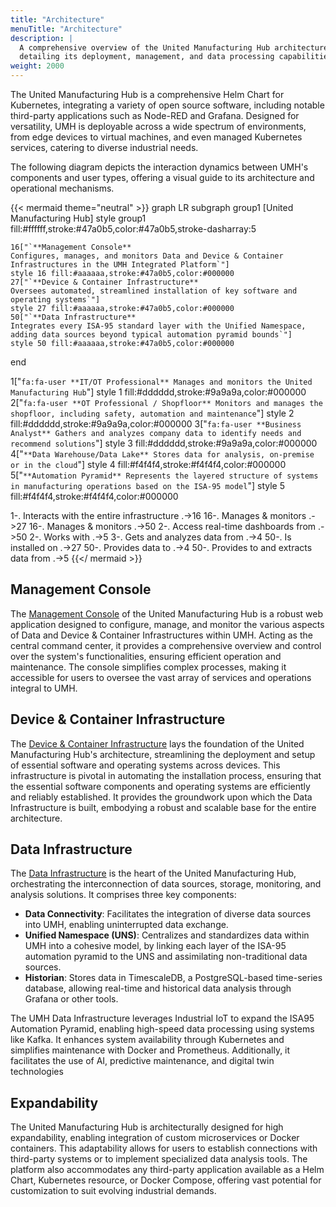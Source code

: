 ```yaml
---
title: "Architecture"
menuTitle: "Architecture"
description: |
  A comprehensive overview of the United Manufacturing Hub architecture,
  detailing its deployment, management, and data processing capabilities.
weight: 2000
---
```


<!-- 

To render the SVG, load this up in https://structurizr.com/

-->

<!-- 

workspace {

  model {
    user = person "IT/OT Professional" "Manages and monitors the United Manufacturing Hub."
    otProfessional = person "OT Professional / Shopfloor" "Respinsible for everything on the shopfloor"
    businessAnalyst = person "Business Analyst" "Gets data for analysis from the data warehouse/data lake."
    
    dataWarehouse = softwareSystem "Data Warehouse/Data Lake" "Stores data for analysis, possibly in the cloud." {
        tags "external"
    }
    
    automationPyramid = softwareSystem "Automation Pyramid" "Represents the layered structure of systems in manufacturing operations based on the ISA-95 model."" {
      
      // Level 4: Enterprise Resource Planning (ERP)
      erp = container "ERP" "Enterprise Resource Planning system that provides business and financial functionalities."
      
      // Level 3: Manufacturing Execution System (MES)
      mes = container "MES" "Manufacturing Execution System that manages, monitors, and synchronizes the execution of real-time operations on the plant floor."
      
      // Level 2: Supervisory Control and Data Acquisition (SCADA)
      scada = container "SCADA" "Supervisory Control and Data Acquisition system that provides control and monitoring for industrial processes at the supervisory level." 
      
      // Level 1: Programmable Logic Controllers (PLC)
      plc = container "PLC" "Programmable Logic Controllers that execute control actions based on real-time operational data."
      
      // Level 0: Field-level instrumentation and sensors/actuators
      fieldDevices = container "Field Devices" "Sensors and actuators that interact with the physical process."

      // Define relationships between layers
      erp -> mes "Sends instructions and receives production data"
      mes -> scada "Coordinates and directs control actions"
      scada -> plc "Sends control commands"
      plc -> fieldDevices "Directs field-level operations"
      
      otProfessional -> automationPyramid "working with it (programming, etc.)"
      tags "external"
      
    }

    unitedManufacturingHub = group "United Manufacturing Hub" {
        managementConsole = softwareSystem "Management Console" "..." {
            spa = container "Single-Page Application" "management.umh.app" "Svelte"
            backend = container "Backend" "management.umh.app/api" "Docker, Go"
            companion = container "Management Companion" "..." "Docker, Go"
            keyStorage = container "Key Storage" "Stores and fetches encrypted private keys." "Database"
            redisMgmt = container "Message Queue" "Stores and forwards messages" "Redis"
            
            spa -> backend "Sends/receives E2E encrypted messages, fetches encrypted private key from backend"
            backend -> keyStorage "Fetches encrypted private key"
            backend -> companion "Sends/receives E2E encrypted messages"
            backend -> redisMgmt "Stores and fetches E2E encrypted messages"
            
            user -> spa "Opens management.umh.app, enters his password to decrypt private key, and then manages and monitors the entire infrastructure using the SPA" {
                tags "LowLevel"
            }
            user -> managementConsole "Manages and monitors the entire infrastructure" {
                tags "HighLevel"
            } // let's use this description for high-level views
        }
        deviceInfrastructure = softwareSystem "Device & Container Infrastructure" "Manages the deployment and setup of essential software and operating systems for devices, ensuring an automated and streamlined installation process." {
            installScript = container "Installation Script" "Automated script hosted at management.umh.app/static/automatic/install.sh, responsible for the setup and configuration of the Kubernetes environment." "Bash"
            provisioningServer = container "Provisioning Server" "Manages the initial bootstrapping of devices, including iPXE configuration and ignition files distribution." "matchbox"
            flatcarImageServer = container "Flatcar Image Server" "Central repository for hosting various versions of Flatcar Container Linux images, facilitating easy access and version control." "HTTP Forward to current-2023"
            kubernetes = container "Kubernetes" "Lightweight Kubernetes (k3s) setup that forms the backbone of the container orchestration system." "k3s"
            ipxe = container "Customized iPXE" "A specialized bootloader configured for fetching UMH-specific settings and configurations, streamlining the initial boot process." "iPXE"
            flatcar_0 = container "First Stage Flatcar OS" "Temporary operating system, used solely for the installation of the second-stage Flatcar OS."
            flatcar_1 = container "Second Stage Flatcar OS" "The final operating system on which the infrastructure runs, set up with specific configurations and tools."
        
            ipxe -> provisioningServer "Requests configuration, including user token and serial number, and retrieves iPXE config."
            ipxe -> flatcarImageServer "Downloads the specified Flatcar version for the initial boot (flatcar_0)."
            ipxe -> flatcar_0 "Initiates the boot-up sequence of the first-stage OS."
            flatcar_0 -> provisioningServer "Fetches ignition config containing the installation script for the Flatcar OS."
            flatcar_0 -> flatcar_1 "Installs the second-stage Flatcar OS onto the disk."
            flatcar_0 -> flatcarImageServer "Retrieves the image for the second-stage Flatcar OS."
            flatcar_1 -> provisioningServer "Acquires ignition config with token-specific setup instructions (networking, etc.)."
            flatcar_1 -> installScript "Downloads and executes the installation script."
            flatcar_1 -> flatcarImageServer "Checks regularly for updates" 
        
            installScript -> kubernetes "Installs Kubernetes (k3s) along with all required tools (kubectl, etc.)."
            installScript -> kubernetes "Deploys the Helm Chart for the Data Infrastructure as part of the setup process."
            installScript -> companion "Deploys the Management Companion into the Kubernetes cluster" {
                tags "LowLevel"
            } // no need to show in high-level diagrams
        }

        dataInfrastructure = softwareSystem "Data Infrastructure" "..." {
            unifiedNamespace = container "Unified Namespace" "Serves as the central source of truth for all events and messages on the shop floor." {
                kafka = component "Redpanda (Kafka)" "Handles large-scale data processing and communication between microservices."
                mqtt = component "HiveMQ" "MQTT broker used for receiving data from IoT devices on the shop floor."
                console = component "Redpanda Console" "Provides a graphical view of topics and messages in Kafka."
                databridge = component "databridge" "Bridges messages between MQTT and Kafka as well as between Kafka and other Kafka instances"
                
                mqtt -> databridge
                databridge -> kafka
                kafka -> databridge
                databridge -> mqtt
                console -> kafka
                databridge -> dataWarehouse "Provides data"
            }
            historian = container "Historian" "Stores events in a time-series database and provides visualization tools." {
                kafkaToPostgreSQL = component "kafka-to-postgresql" "Subscribes to _historian.md and _analytics topics and stores it into the database"
                timescaledb = component "TimescaleDB" "An open-source time-series SQL database."
                grafana = component "Grafana" "Visualization and analytics software that allows on-the-fly data analysis."
                factoryinsight = component "factoryinsight" "Analytics software that allows on-the-fly data analysis (e.g., OEE)"
                grafanaDatasource = component "grafana-datasource-v2" "Addon for Grafana that allows easy access to factoryinsight"
                redis = component "Redis" "In-memory data structure store used for caching."
                
                
                kafkaToPostgreSQL -> timescaledb "Stores data"
                kafka -> kafkaToPostgreSQL "Stores data in the schema _historian.md and _analytics"
                grafana -> timescaledb "Querying SQL commands"
                grafana -> grafanaDatasource "included"
                grafanaDatasource -> factoryinsight "fetches KPIs and other high-level metrics"
                factoryinsight -> timescaledb "fetches data"
                
                factoryinsight -> redis "caching"
                kafkaToPostgreSQL -> redis "caching"
                
                otProfessional -> grafana "Accessing real-time dashboards"
            }
            connectivity = container "Connectivity" "Includes tools and services for connecting various shop floor systems and sensors." {
                nodered = component "Node-RED" "A programming tool for wiring together hardware devices, APIs, and online services."
                barcodereader = component "Barcode Reader" "Connects to USB barcode reader devices and pushes data to the message broker."
                sensorconnect = component "Sensor Connect" "Reads out IO-Link Master and their connected sensors, pushing data to the message broker."
                benthosUMH = component "benthos-umh" "Customized version of benthos with an OPC UA plugin"
                
                nodered -> mqtt "Provides contextualized data"
                barcodereader -> kafka "Provides contextualized data"
                sensorconnect -> kafka "Provides contextualized data"
                benthosUMH -> kafka "Provides contextualized data"
                
                benthosUMH -> plc "Extracts data via OPC UA" {
                    tags "LowLevel"
                }
                benthosUMH -> scada "Extracts data via OPC UA" {
                    tags "LowLevel"
                }
                benthosUMH -> mes "Extracts data via REST, SOAP, and many more protocols" {
                    tags "LowLevel"
                }
                benthosUMH -> erp "Extracts data via REST, SOAP, and many more protocols" {
                    tags "LowLevel"
                }
                
                nodered -> plc "Extracts data via S7, and many more protocols" {
                    tags "LowLevel"
                }
                nodered -> mes "Extracts data via REST, SOAP, and many more protocols" {
                    tags "LowLevel"
                }
                nodered -> erp "Extracts data via REST, SOAP, and many more protocols" {
                    tags "LowLevel"
                }
                
                companion -> benthosUMH "Manages and monitors"
            }
            // simulators = container "Simulators" "Includes simulators for generating data during development and testing."
            
            connectivity -> automationPyramid "Provides and extracts data" {
                tags "HighLevel"
            }
            
            dataInfrastructure -> automationPyramid "Provides and extracts data" {
                tags "HighLevel"
            }
            
        }
        dataInfrastructure -> deviceInfrastructure "is installed on"
      }

    // Management Console
    companion -> deviceInfrastructure "Manages & monitors"
    companion -> dataInfrastructure "Manages & monitors"
    
    
    businessAnalyst -> dataWarehouse "Gets data for analysis"
  }

  views {
    systemLandscape {
      include *
      autolayout lr
      exclude "relationship.tag==LowLevel"
    }
    
    
    container "deviceInfrastructure" {
      include *
      autolayout lr
    }
    
    container "managementConsole" {
      include *
      autolayout lr
    }
    
    container "dataInfrastructure" {
      include *
      autolayout lr
      exclude "relationship.tag==LowLevel"
    }
    
    component "unifiedNamespace" {
      include *
      autolayout lr
    }
    
    component "connectivity" {
      include *
      autolayout lr
    }
    
    component "historian" {
      include *
      autolayout lr
    }
    
    styles {
        element "Person" {
            shape person
        }
        element "Software System" {
            background "#AAAAAA"
            stroke "#47A0B5"
            strokeWidth 8
        }
        element "Container" {
            background "#AAAAAA"
            stroke "#47A0B5"
            strokeWidth 8
        }
        element "Component" {
            background "#AAAAAA"
            stroke "#47A0B5"
            strokeWidth 8
        }
        element "Group" {
            color #47A0B5
        }
        element "external" {
            background "#F4F4F4"
            stroke "#F4F4F4"
            strokeWidth 0
        }
    }
    // Other views would be defined here
  }
}


-->

The United Manufacturing Hub is a comprehensive Helm Chart for Kubernetes,
integrating a variety of open source software, including notable third-party
applications such as Node-RED and Grafana. Designed for versatility, UMH is
deployable across a wide spectrum of environments, from edge devices to virtual
machines, and even managed Kubernetes services, catering to diverse industrial
needs.

The following diagram depicts the interaction dynamics between UMH's components
and user types, offering a visual guide to its architecture and operational
mechanisms.

{{< mermaid theme="neutral" >}}
graph LR
  subgraph group1 [United Manufacturing Hub]
    style group1 fill:#ffffff,stroke:#47a0b5,color:#47a0b5,stroke-dasharray:5

    16["`**Management Console**
    Configures, manages, and monitors Data and Device & Container Infrastructures in the UMH Integrated Platform`"]
    style 16 fill:#aaaaaa,stroke:#47a0b5,color:#000000
    27["`**Device & Container Infrastructure**
    Oversees automated, streamlined installation of key software and operating systems`"]
    style 27 fill:#aaaaaa,stroke:#47a0b5,color:#000000
    50["`**Data Infrastructure**
    Integrates every ISA-95 standard layer with the Unified Namespace, adding data sources beyond typical automation pyramid bounds`"]
    style 50 fill:#aaaaaa,stroke:#47a0b5,color:#000000
  end

  1["`fa:fa-user **IT/OT Professional**
  Manages and monitors the United Manufacturing Hub`"]
  style 1 fill:#dddddd,stroke:#9a9a9a,color:#000000
  2["`fa:fa-user **OT Professional / Shopfloor**
  Monitors and manages the shopfloor, including safety, automation and maintenance`"]
  style 2 fill:#dddddd,stroke:#9a9a9a,color:#000000
  3["`fa:fa-user **Business Analyst**
  Gathers and analyzes company data to identify needs and recommend solutions`"]
  style 3 fill:#dddddd,stroke:#9a9a9a,color:#000000
  4["`**Data Warehouse/Data Lake**
  Stores data for analysis, on-premise or in the cloud`"]
  style 4 fill:#f4f4f4,stroke:#f4f4f4,color:#000000
  5["`**Automation Pyramid**
  Represents the layered structure of systems in manufacturing operations based on the ISA-95 model`"]
  style 5 fill:#f4f4f4,stroke:#f4f4f4,color:#000000

  1-. Interacts with the
      entire infrastructure .->16
  16-. Manages & monitors .->27
  16-. Manages & monitors .->50
  2-. Access real-time
      dashboards from .->50
  2-. Works with .->5
  3-. Gets and analyzes data from .->4
  50-. Is installed on .->27
  50-. Provides data to .->4
  50-. Provides to and
       extracts data from .->5
{{</ mermaid >}}

## Management Console

The [Management Console](/docs/architecture/management-console)
of the United Manufacturing Hub is a robust web application designed to configure,
manage, and monitor the various aspects of Data and Device & Container
Infrastructures within UMH. Acting as the central command center, it provides a
comprehensive overview and control over the system's functionalities, ensuring
efficient operation and maintenance. The console simplifies complex processes,
making it accessible for users to oversee the vast array of services and operations
integral to UMH.

## Device & Container Infrastructure

The [Device & Container Infrastructure](/docs/architecture/device-&-container-infrastructure)
lays the foundation of the United Manufacturing Hub's architecture, streamlining
the deployment and setup of essential software and operating systems across devices.
This infrastructure is pivotal in automating the installation process, ensuring
that the essential software components and operating systems are efficiently and
reliably established. It provides the groundwork upon which the Data Infrastructure
is built, embodying a robust and scalable base for the entire architecture.

## Data Infrastructure

The [Data Infrastructure](/docs/architecture/data-infrastructure) is the heart of
the United Manufacturing Hub, orchestrating the interconnection of data sources,
storage, monitoring, and analysis solutions. It comprises three key components:

- **Data Connectivity**: Facilitates the integration of diverse data sources into
  UMH, enabling uninterrupted data exchange.
- **Unified Namespace (UNS)**: Centralizes and standardizes data within UMH into
  a cohesive model, by linking each layer of the ISA-95 automation pyramid to the
  UNS and assimilating non-traditional data sources.
- **Historian**: Stores data in TimescaleDB, a PostgreSQL-based time-series
  database, allowing real-time and historical data analysis through Grafana or
  other tools.

The UMH Data Infrastructure leverages Industrial IoT to expand the ISA95 Automation
Pyramid, enabling high-speed data processing using systems like Kafka. It enhances
system availability through Kubernetes and simplifies maintenance with Docker and
Prometheus. Additionally, it facilitates the use of AI, predictive maintenance,
and digital twin technologies

## Expandability

The United Manufacturing Hub is architecturally designed for high expandability,
enabling integration of custom microservices or Docker containers. This adaptability
allows for users to establish connections with third-party systems or to implement
specialized data analysis tools. The platform also accommodates any third-party
application available as a Helm Chart, Kubernetes resource, or Docker Compose,
offering vast potential for customization to suit evolving industrial demands.
